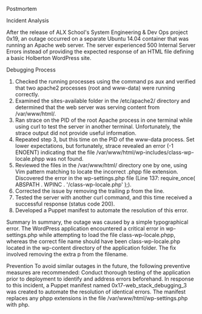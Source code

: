 Postmortem
 
 
Incident Analysis
 
After the release of ALX School's System Engineering & Dev Ops project 0x19, an outage occurred on a separate Ubuntu 14.04 container that was running an Apache web server. The server experienced 500 Internal Server Errors instead of providing the expected response of an HTML file defining a basic Holberton WordPress site.
 
Debugging Process
1. Checked the running processes using the command ps aux and verified that two apache2 processes (root and www-data) were running correctly.
2. Examined the sites-available folder in the /etc/apache2/ directory and determined that the web server was serving content from /var/www/html/.
3. Ran strace on the PID of the root Apache process in one terminal while using curl to test the server in another terminal. Unfortunately, the strace output did not provide useful information.
4. Repeated step 3, but this time on the PID of the www-data process. Set lower expectations, but fortunately, strace revealed an error (-1 ENOENT) indicating that the file /var/www/html/wp-includes/class-wp-locale.phpp was not found.
5. Reviewed the files in the /var/www/html/ directory one by one, using Vim pattern matching to locate the incorrect .phpp file extension. Discovered the error in the wp-settings.php file (Line 137: require_once( ABSPATH . WPINC . '/class-wp-locale.php' );).
6. Corrected the issue by removing the trailing p from the line.
7. Tested the server with another curl command, and this time received a successful response (status code 200).
8. Developed a Puppet manifest to automate the resolution of this error.
 
Summary
In summary, the outage was caused by a simple typographical error. The WordPress application encountered a critical error in wp-settings.php while attempting to load the file class-wp-locale.phpp, whereas the correct file name should have been class-wp-locale.php located in the wp-content directory of the application folder. The fix involved removing the extra p from the filename.
 
Prevention
To avoid similar outages in the future, the following preventive measures are recommended:
Conduct thorough testing of the application prior to deployment to identify and address errors beforehand.
In response to this incident, a Puppet manifest named 0x17-web_stack_debugging_3 was created to automate the resolution of identical errors. The manifest replaces any phpp extensions in the file /var/www/html/wp-settings.php with php.

